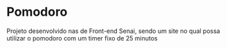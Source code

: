 # Pomodoro
Projeto desenvolvido nas de Front-end Senai, sendo um site no qual possa utilizar o pomodoro com um timer fixo de 25 minutos
